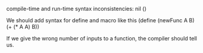 compile-time and run-time syntax inconsistencies:
nil ()

We should add syntax for define and macro like this
(define (newFunc A B) (+ (* A A) B))

If we give the wrong number of inputs to a function, the compiler should tell us.
